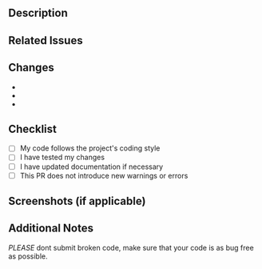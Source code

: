 ## Description
<!-- Briefly describe your changes and the purpose of this pull request -->

## Related Issues
<!-- Link to any relevant issues (e.g., Fixes #123, Closes #456) -->

## Changes
- <!-- List major changes made in this PR -->
- 
- 

## Checklist
- [ ] My code follows the project's coding style
- [ ] I have tested my changes
- [ ] I have updated documentation if necessary
- [ ] This PR does not introduce new warnings or errors

## Screenshots (if applicable)
<!-- Add screenshots to illustrate the changes if necessary -->

## Additional Notes
<!-- Include any other relevant information or considerations -->
*PLEASE* dont submit broken code, make sure that your code is as bug free as possible.
